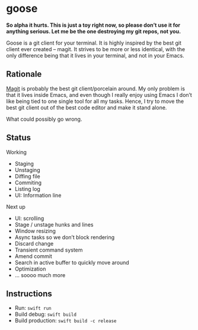 # goose

**So alpha it hurts. This is just a toy right now, so please don’t use it for anything serious. Let me be the one destroying my
git repos, not you.**

Goose is a git client for your terminal. It is highly inspired by the best git client ever created – magit. It strives to be more
or less identical, with the only difference being that it lives in your terminal, and not in your Emacs.

## Rationale
[Magit](https://magit.vc) is probably the best git client/porcelain around. My only problem is that it lives inside Emacs,
and even though I really enjoy using Emacs I don’t like being tied to one single tool for all my tasks. Hence, I try to move
the best git client out of the best code editor and make it stand alone.

What could possibly go wrong.

## Status

Working
- Staging
- Unstaging
- Diffing file
- Commiting
- Listing log
- UI: Information line

Next up
- UI: scrolling
- Stage / unstage hunks and lines
- Window resizing
- Async tasks so we don’t block rendering
- Discard change
- Transient command system
- Amend commit
- Search in active buffer to quickly move around
- Optimization
- ... soooo much more

## Instructions

- Run: `swift run`
- Build debug: `swift build`
- Build production: `swift build -c release`
